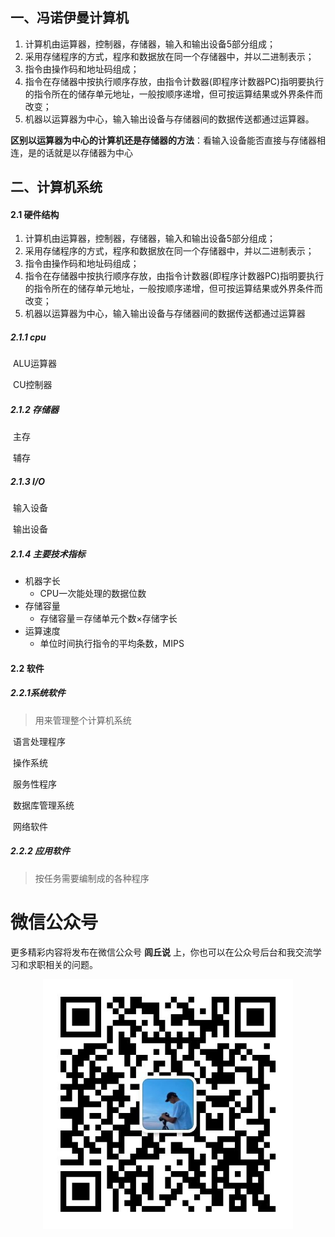 ## 一、冯诺伊曼计算机

1. 计算机由运算器，控制器，存储器，输入和输出设备5部分组成；
2. 采用存储程序的方式，程序和数据放在同一个存储器中，并以二进制表示；
3. 指令由操作码和地址码组成；
4. 指令在存储器中按执行顺序存放，由指令计数器(即程序计数器PC)指明要执行的指令所在的储存单元地址，一般按顺序递增，但可按运算结果或外界条件而改变；
5. 机器以运算器为中心，输入输出设备与存储器间的数据传送都通过运算器。

**区别以运算器为中心的计算机还是存储器的方法**：看输入设备能否直接与存储器相连，是的话就是以存储器为中心

## 二、计算机系统

#### 2.1 硬件结构

1. 计算机由运算器，控制器，存储器，输入和输出设备5部分组成；
2. 采用存储程序的方式，程序和数据放在同一个存储器中，并以二进制表示；
3. 指令由操作码和地址码组成；
4. 指令在存储器中按执行顺序存放，由指令计数器(即程序计数器PC)指明要执行的指令所在的储存单元地址，一般按顺序递增，但可按运算结果或外界条件而改变；
5. 机器以运算器为中心，输入输出设备与存储器间的数据传送都通过运算器

##### 2.1.1 cpu

​          ALU运算器

​          CU控制器

##### 2.1.2 存储器

​          主存

​          辅存

##### 2.1.3 I/O

​        输入设备

​        输出设备

##### 2.1.4 主要技术指标

- 机器字长
  - CPU一次能处理的数据位数
- 存储容量
  - 存储容量＝存储单元个数×存储字长
- 运算速度
  - 单位时间执行指令的平均条数，MIPS

#### 2.2 软件

##### 2.2.1系统软件

> 用来管理整个计算机系统

​        语言处理程序

​        操作系统

​        服务性程序

​        数据库管理系统

​        网络软件

##### 2.2.2 应用软件

> 按任务需要编制成的各种程序

# 微信公众号


更多精彩内容将发布在微信公众号 **闾丘说** 上，你也可以在公众号后台和我交流学习和求职相关的问题。

<div align="center"> <img src="../pics/qrcode_for_gh_3a44d47c39d4_430.jpg" width="400"/> </div><br>

